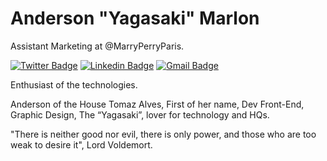 # Anderson "Yagasaki" Marlon

Assistant Marketing at @MarryPerryParis.

[![Twitter Badge](https://img.shields.io/badge/-@Yagasaki7k-6633cc?style=flat-square&labelColor=6633cc&logo=twitter&logoColor=white&link=https://twitter.com/dieegosf)](https://twitter.com/yagasaki7k) 
[![Linkedin Badge](https://img.shields.io/badge/-Anderson%20Marlon-6633cc?style=flat-square&logo=Linkedin&logoColor=white&link=https://www.linkedin.com/in/diego-schell-fernandes/)](https://www.linkedin.com/in/andersonmarlon/) 
[![Gmail Badge](https://img.shields.io/badge/-anderson18.marlon@gmail.com-6633cc?style=flat-square&logo=Gmail&logoColor=white&link=mailto:diego.schell.f@gmail.com)](mailto:anderson18.marlon@gmail.com)

Enthusiast of the technologies.

Anderson of the House Tomaz Alves, First of her name, Dev Front-End, Graphic Design, The “Yagasaki”, lover for technology and HQs.

"There is neither good nor evil, there is only power, and those who are too weak to desire it", Lord Voldemort.
